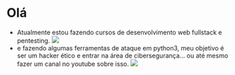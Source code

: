
# Olá
- Atualmente estou fazendo cursos de desenvolvimento web fullstack e pentesting.
![](https://www.freepnglogos.com/uploads/javascript-png/logo-html5-js-css3-png-transparent-logo-4.png)
- e fazendo algumas ferramentas de ataque em python3, meu objetivo é ser um hacker ético e entrar na área de cibersegurança... ou até mesmo fazer um canal no youtube sobre isso.
![](https://www.kindpng.com/picc/m/29-293929_python-png-pic-python-software-logo-png-transparent.png)


